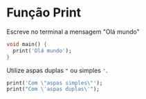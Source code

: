 # Função Print 

Escreve no terminal a mensagem "Olá mundo"

```dart
void main() {
  print('Olá mundo');
}
```

Utilize aspas duplas `"` ou simples `'`.

```dart
print('Com \"aspas simples\"');
print("Com \'aspas duplas\'");
```
